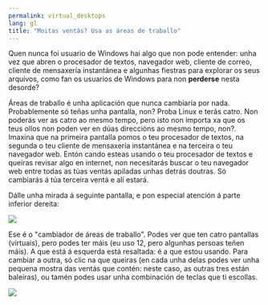 ```yaml
---
permalink: virtual_desktops
lang: gl
title: "Moitas ventás? Usa as áreas de traballo"
---
```


Quen nunca foi usuario de Windows hai algo que non pode entender: unha vez que abren o procesador de textos, navegador web, cliente de correo, cliente de mensaxería instantánea e algunhas fiestras para explorar os seus arquivos, como fan os usuarios de Windows para non <b>perderse</b> nesta desorde?

Áreas de traballo é unha aplicación que nunca cambiaría por nada. Probablemente só teñas unha pantalla, non? Proba Linux e terás catro. Non poderás ver as catro ao mesmo tempo, pero isto non importa xa que os teus ollos non poden ver en dúas direccións ao mesmo tempo, non?. Imaxina que na primeira pantalla pomos o teu procesador de textos, na segunda o teu cliente de mensaxería instantánea e na terceira o teu navegador web. Entón cando esteas usando o teu procesador de textos e queiras revisar algo en internet, non necesitarás buscar o teu navegador web entre todas as túas ventás apiladas unhas detrás doutras. Só cambiarás á túa terceira ventá e alí estará.

Dálle unha mirada á seguinte pantalla, e pon especial atención á parte inferior dereita:

<img src="Images/workspaces.png" border="0"/>

Ese é o "cambiador de áreas de traballo". Podes ver que ten catro pantallas (virtuais), pero podes ter máis (eu uso 12, pero algunhas persoas teñen máis). A que está á esquerda está resaltada: é a que estou usando. Para cambiar a outra, só clic na que queiras (en cada unha delas podes ver unha pequena mostra das ventás que contén: neste caso, as outras tres están baleiras), ou tamén podes usar unha combinación de teclas que ti escollas.

<img src="Images/workspaces_full.png" border="0"/>




